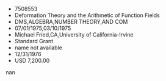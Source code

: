
* 7508553
* Deformation Theory and the Arithmetic of Function Fields
* DMS,ALGEBRA,NUMBER THEORY,AND COM
* 07/01/1975,03/10/1975
* Michael Fried,CA,University of California-Irvine
* Standard Grant
*   name not available
* 12/31/1976
* USD 7,200.00

nan
